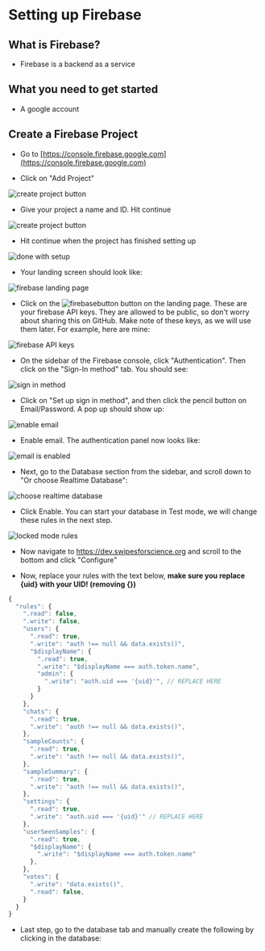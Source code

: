 # Setting up Firebase

## What is Firebase?

* Firebase is a backend as a service

## What you need to get started

* A google account

## Create a Firebase Project

* Go to [https://console.firebase.google.com](https://console.firebase.google.com)

* Click on "Add Project"

![create project button](../Images/CreateProjectButton.png ':size=300')

* Give your project a name and ID. Hit continue

![create project button](../Images/ProjectNameSetup.png ':size=300')

* Hit continue when the project has finished setting up

![done with setup](../Images/SetupDone.png ':size=300')

* Your landing screen should look like:

![firebase landing page](../Images/FirebaseLandingPage.png ':size=400')

* Click on the ![firebasebutton](../Images/firebaseButton.png ':size=30') button on the landing page. These are your firebase API keys. They are allowed to be public, so don't worry about sharing this on GitHub. Make note of these keys, as we will use them later. For example, here are mine:

![firebase API keys](../Images/firebaseAPIKeys.png ':size=400')

* On the sidebar of the Firebase console, click "Authentication". Then click on the "Sign-In method" tab. You should see:

![sign in method](../Images/SignInMethod.png ':size=400')

* Click on "Set up sign in method", and then click the pencil button on Email/Password. A pop up should show up:

![enable email](../Images/EnableEmail.png ':size=400')

* Enable email. The authentication panel now looks like:

![email is enabled](../Images/EmailEnabled.png ':size=400')


* Next, go to the Database section from the sidebar, and scroll down to "Or choose Realtime Database":

![choose realtime database](../Images/CreateRealtimeDatabase.png)

* Click Enable. You can start your database in Test mode, we will change these rules in the next step.

![locked mode rules](../Images/TestModeRules.png ':size=400')

* Now navigate to https://dev.swipesforscience.org and scroll to the bottom and click "Configure"

* Now, replace your rules with the text below, **make sure you replace {uid} with your UID! (removing {})**

```javascript
{
  "rules": {
    ".read": false,
    ".write": false,
    "users": {
      ".read": true,
      ".write": "auth !== null && data.exists()",
      "$displayName": {
        ".read": true,
        ".write": "$displayName === auth.token.name",
        "admin": {
          ".write": "auth.uid === '{uid}'", // REPLACE HERE
        }
      }
    },
    "chats": {
      ".read": true,
      ".write": "auth !== null && data.exists()",
    },
    "sampleCounts": {
      ".read": true,
      ".write": "auth !== null && data.exists()",
    },
    "sampleSummary": {
      ".read": true,
      ".write": "auth !== null && data.exists()",
    },
    "settings": {
      ".read": true,
      ".write": "auth.uid === '{uid}'" // REPLACE HERE
    },
    "userSeenSamples": {
      ".read": true,
      "$displayName": {
        ".write": "$displayName === auth.token.name"
      },
    },
    "votes": {
      ".write": "data.exists()",
      ".read": false,
    }
  }
}
```

* Last step, go to the database tab and manually create the following by clicking in the database:
